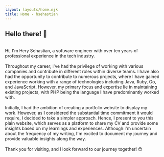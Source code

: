 ```yaml
---
layout: layouts/home.njk
title: Home - hsehastian
---
```


## **Hello there!** &#128075;

<br>
Hi, I'm Hery Sehastian, a software engineer with over ten years of professional experience in the tech industry.
<br><br>
Throughout my career, I've had the privilege of working with various companies and contribute in different roles within diverse teams.
I have also had the opportunity to contribute to numerous projects, where I have gained experience working with a range of technologies including Java, Ruby, Go, and JavaScript. However, my primary focus and expertise lie in maintaining existing projects, with PHP being the language I have predominantly worked with.
<br><br>
Initially, I had the ambition of creating a portfolio website to display my work. However, as I considered the substantial time commitment it would require, I decided to take a simpler approach. Hence, I present to you this plain website, which serves as a platform to share my CV and provide some insights based on my learnings and experiences.
Although I'm uncertain about the frequency of my writing, I'm excited to document my journey and provide valuable insights along the way.
<br><br>
Thank you for visiting, and I look forward to our journey together! &#128522;
